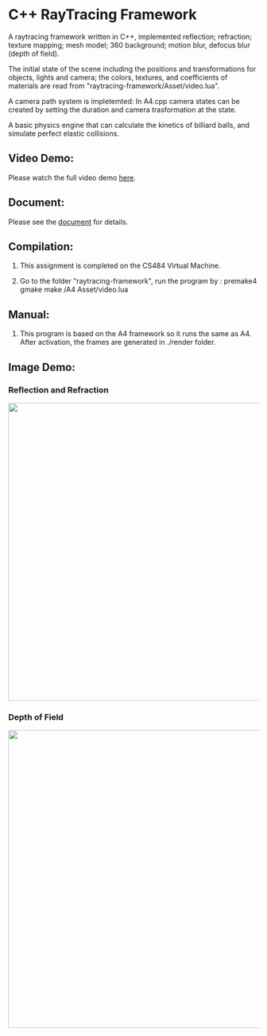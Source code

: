 # C++ RayTracing Framework
A raytracing framework written in C++, implemented reflection; refraction; texture mapping; mesh model; 360 background; motion blur, defocus blur (depth of field).

The initial state of the scene including the positions and transformations for objects, lights and camera; the colors, textures, and coefficients of materials are read from "raytracing-framework/Asset/video.lua".

A camera path system is impletemted: In A4.cpp camera states can be created by setting the duration and camera trasformation at the state.

A basic physics engine that can calculate the kinetics of billiard balls, and simulate perfect elastic collisions.

## Video Demo:

Please watch the full video demo [here](https://github.com/DaveHJT/RayTracing-Project/blob/main/demo%20video.mp4).

## Document:
Please see the [document](https://github.com/DaveHJT/RayTracing-Project/blob/main/document.pdf) for details.

## Compilation:
1. This assignment is completed on the CS484 Virtual Machine.

2. Go to the folder "raytracing-framework", run the program by : 
premake4 gmake
make
/A4 Asset/video.lua

## Manual:
1. This program is based on the A4 framework so it runs the same as A4. After activation, the frames are generated in ./render folder.

## Image Demo:

### Reflection and Refraction

<p>
<img src="https://github.com/DaveHJT/RayTracing-Project/blob/main/render/records/refraction%20test%201.6.png?raw=true" width="600">
</p>

### Depth of Field

<p>
<img src="https://github.com/DaveHJT/RayTracing-Project/blob/main/render/records/dof.png?raw=true" width="600">
</p>
